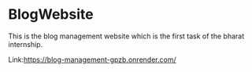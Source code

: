 # BlogWebsite

This is the blog management website which is the first task of the bharat internship.

Link:https://blog-management-gpzb.onrender.com/
